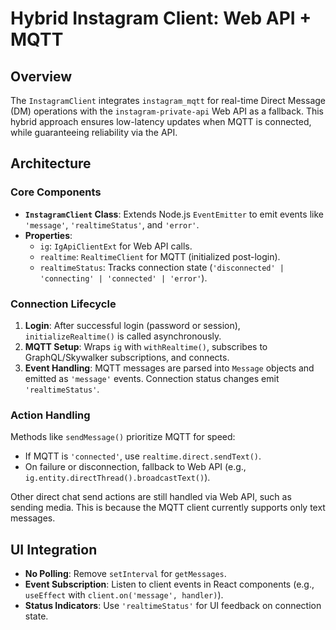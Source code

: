 # Hybrid Instagram Client: Web API + MQTT

## Overview

The `InstagramClient` integrates `instagram_mqtt` for real-time Direct Message (DM) operations with the `instagram-private-api` Web API as a fallback. This hybrid approach ensures low-latency updates when MQTT is connected, while guaranteeing reliability via the API.

## Architecture

### Core Components

- **`InstagramClient` Class**: Extends Node.js `EventEmitter` to emit events like `'message'`, `'realtimeStatus'`, and `'error'`.
- **Properties**:
  - `ig`: `IgApiClientExt` for Web API calls.
  - `realtime`: `RealtimeClient` for MQTT (initialized post-login).
  - `realtimeStatus`: Tracks connection state (`'disconnected' | 'connecting' | 'connected' | 'error'`).

### Connection Lifecycle

1. **Login**: After successful login (password or session), `initializeRealtime()` is called asynchronously.
2. **MQTT Setup**: Wraps `ig` with `withRealtime()`, subscribes to GraphQL/Skywalker subscriptions, and connects.
3. **Event Handling**: MQTT messages are parsed into `Message` objects and emitted as `'message'` events. Connection status changes emit `'realtimeStatus'`.

### Action Handling

Methods like `sendMessage()` prioritize MQTT for speed:

- If MQTT is `'connected'`, use `realtime.direct.sendText()`.
- On failure or disconnection, fallback to Web API (e.g., `ig.entity.directThread().broadcastText()`).

Other direct chat send actions are still handled via Web API, such as sending media. This is because the MQTT client currently supports only text messages.

## UI Integration

- **No Polling**: Remove `setInterval` for `getMessages`.
- **Event Subscription**: Listen to client events in React components (e.g., `useEffect` with `client.on('message', handler)`).
- **Status Indicators**: Use `'realtimeStatus'` for UI feedback on connection state.
